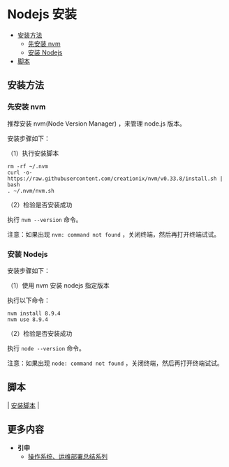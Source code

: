# Nodejs 安装

* [安装方法](nodejs-install.md#安装方法)
  * [先安装 nvm](nodejs-install.md#先安装-nvm)
  * [安装 Nodejs](nodejs-install.md#安装-nodejs)
* [脚本](nodejs-install.md#脚本)

## 安装方法

### 先安装 nvm

推荐安装 nvm\(Node Version Manager\) ，来管理 node.js 版本。

安装步骤如下：

（1）执行安装脚本

```text
rm -rf ~/.nvm
curl -o- https://raw.githubusercontent.com/creationix/nvm/v0.33.8/install.sh | bash
. ~/.nvm/nvm.sh
```

（2）检验是否安装成功

执行 `nvm --version` 命令。

注意：如果出现 `nvm: command not found` ，关闭终端，然后再打开终端试试。

### 安装 Nodejs

安装步骤如下：

（1）使用 nvm 安装 nodejs 指定版本

执行以下命令：

```text
nvm install 8.9.4
nvm use 8.9.4
```

（2）检验是否安装成功

执行 `node --version` 命令。

注意：如果出现 `node: command not found` ，关闭终端，然后再打开终端试试。

## 脚本

\| [安装脚本](https://github.com/dunwu/linux-tutorial/tree/master/codes/linux/soft) \|

## 更多内容

* **引申**
  * [操作系统、运维部署总结系列](https://github.com/dunwu/OS)

